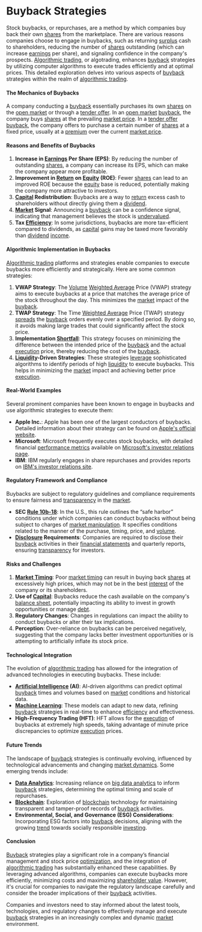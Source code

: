 # Buyback Strategies

Stock buybacks, or repurchases, are a method by which companies buy back their own [shares](../s/shares.md) from the marketplace. There are various reasons companies choose to engage in buybacks, such as returning [surplus](../s/surplus.md) cash to shareholders, reducing the number of [shares](../s/shares.md) outstanding (which can increase [earnings](../e/earnings.md) per share), and signaling confidence in the company's prospects. [Algorithmic trading](../a/algorithmic_trading.md), or algotrading, enhances [buyback](../b/buyback.md) strategies by utilizing computer algorithms to execute trades efficiently and at optimal prices. This detailed exploration delves into various aspects of [buyback](../b/buyback.md) strategies within the realm of [algorithmic trading](../a/algorithmic_trading.md).

#### The Mechanics of Buybacks

A company conducting a [buyback](../b/buyback.md) essentially purchases its own [shares](../s/shares.md) on the [open market](../o/open_market.md) or through a [tender offer](../t/tender_offer.md). In an [open market](../o/open_market.md) [buyback](../b/buyback.md), the company buys [shares](../s/shares.md) at the prevailing [market price](../m/market_price.md). In a [tender offer](../t/tender_offer.md) [buyback](../b/buyback.md), the company offers to purchase a certain number of [shares](../s/shares.md) at a fixed price, usually at a [premium](../p/premium.md) over the current [market price](../m/market_price.md).

#### Reasons and Benefits of Buybacks

1. **Increase in [Earnings](../e/earnings.md) Per Share (EPS)**: By reducing the number of outstanding [shares](../s/shares.md), a company can increase its EPS, which can make the company appear more profitable.
2. **Improvement in [Return](../r/return.md) on [Equity](../e/equity.md) (ROE)**: Fewer [shares](../s/shares.md) can lead to an improved ROE because the [equity](../e/equity.md) base is reduced, potentially making the company more attractive to investors.
3. **[Capital](../c/capital.md) Redistribution**: Buybacks are a way to [return](../r/return.md) excess cash to shareholders without directly giving them a [dividend](../d/dividend.md).
4. **[Market](../m/market.md) Signal**: Announcing a [buyback](../b/buyback.md) can be a confidence signal, indicating that management believes the stock is [undervalued](../u/undervalued.md).
5. **Tax [Efficiency](../e/efficiency.md)**: In some jurisdictions, buybacks are more tax-efficient compared to dividends, as [capital](../c/capital.md) gains may be taxed more favorably than [dividend](../d/dividend.md) [income](../i/income.md).

#### Algorithmic Implementation in Buybacks

[Algorithmic trading](../a/algorithmic_trading.md) platforms and strategies enable companies to execute buybacks more efficiently and strategically. Here are some common strategies:

1. **VWAP Strategy**: The [Volume](../v/volume.md) [Weighted Average](../w/weighted_average.md) Price (VWAP) strategy aims to execute buybacks at a price that matches the average price of the stock throughout the day. This minimizes the [market](../m/market.md) impact of the [buyback](../b/buyback.md).
2. **TWAP Strategy**: The Time [Weighted Average](../w/weighted_average.md) Price (TWAP) strategy [spreads](../s/spreads.md) the [buyback](../b/buyback.md) orders evenly over a specified period. By doing so, it avoids making large trades that could significantly affect the stock price.
3. **Implementation [Shortfall](../s/shortfall.md)**: This strategy focuses on minimizing the difference between the intended price of the [buyback](../b/buyback.md) and the actual [execution](../e/execution.md) price, thereby reducing the cost of the [buyback](../b/buyback.md).
4. **[Liquidity](../l/liquidity.md)-Driven Strategies**: These strategies [leverage](../l/leverage.md) sophisticated algorithms to identify periods of high [liquidity](../l/liquidity.md) to execute buybacks. This helps in minimizing the [market](../m/market.md) impact and achieving better price [execution](../e/execution.md).

#### Real-World Examples

Several prominent companies have been known to engage in buybacks and use algorithmic strategies to execute them:

- **Apple Inc.**: Apple has been one of the largest conductors of buybacks. Detailed information about their strategy can be found on [Apple's official website](https://www.apple.com/investor/).
- **Microsoft**: Microsoft frequently executes stock buybacks, with detailed financial [performance metrics](../p/performance_metrics.md) available on [Microsoft's investor relations page](https://www.microsoft.com/en-us/Investor/).
- **IBM**: IBM regularly engages in share repurchases and provides reports on [IBM's investor relations site](https://www.ibm.com/investor/).

#### Regulatory Framework and Compliance

Buybacks are subject to regulatory guidelines and compliance requirements to ensure fairness and [transparency](../t/transparency.md) in the [market](../m/market.md).

- **SEC [Rule 10b-18](../r/rule_10b-18.md)**: In the U.S., this rule outlines the “safe harbor” conditions under which companies can conduct buybacks without being subject to charges of [market manipulation](../m/market_manipulation.md). It specifies conditions related to the manner of the purchase, timing, price, and [volume](../v/volume.md).
- **[Disclosure](../d/disclosure.md) Requirements**: Companies are required to disclose their [buyback](../b/buyback.md) activities in their [financial statements](../f/financial_statements.md) and quarterly reports, ensuring [transparency](../t/transparency.md) for investors.

#### Risks and Challenges

1. **[Market Timing](../m/market_timing.md)**: Poor [market timing](../m/market_timing.md) can result in buying back [shares](../s/shares.md) at excessively high prices, which may not be in the best [interest](../i/interest.md) of the company or its shareholders.
2. **Use of [Capital](../c/capital.md)**: Buybacks reduce the cash available on the company's [balance sheet](../b/balance_sheet.md), potentially impacting its ability to invest in growth opportunities or manage [debt](../d/debt.md).
3. **Regulatory Changes**: Changes in regulations can impact the ability to conduct buybacks or alter their tax implications.
4. **Perception**: Over-reliance on buybacks can be perceived negatively, suggesting that the company lacks better investment opportunities or is attempting to artificially inflate its stock price.

#### Technological Integration

The evolution of [algorithmic trading](../a/algorithmic_trading.md) has allowed for the integration of advanced technologies in executing buybacks. These include:

- **[Artificial Intelligence](../a/artificial_intelligence_in_trading.md) (AI)**: AI-driven algorithms can predict optimal [buyback](../b/buyback.md) times and volumes based on [market](../m/market.md) conditions and historical data.
- **[Machine Learning](../m/machine_learning.md)**: These models can adapt to new data, refining [buyback](../b/buyback.md) strategies in real-time to enhance [efficiency](../e/efficiency.md) and effectiveness.
- **High-Frequency Trading (HFT)**: HFT allows for the [execution](../e/execution.md) of buybacks at extremely high speeds, taking advantage of minute price discrepancies to optimize [execution](../e/execution.md) prices.

#### Future Trends

The landscape of [buyback](../b/buyback.md) strategies is continually evolving, influenced by technological advancements and changing [market dynamics](../m/market_dynamics.md). Some emerging trends include:

- **[Data Analytics](../d/data_analytics.md)**: Increasing reliance on [big data analytics](../b/big_data_analytics_in_trading.md) to inform [buyback](../b/buyback.md) strategies, determining the optimal timing and scale of repurchases.
- **[Blockchain](../b/blockchain_in_trading.md)**: Exploration of [blockchain](../b/blockchain_in_trading.md) technology for maintaining transparent and tamper-proof records of [buyback](../b/buyback.md) activities.
- **Environmental, Social, and Governance (ESG) Considerations**: Incorporating ESG factors into [buyback](../b/buyback.md) decisions, aligning with the growing [trend](../t/trend.md) towards socially responsible [investing](../i/investing.md).

#### Conclusion

[Buyback](../b/buyback.md) strategies play a significant role in a company’s financial management and stock price [optimization](../o/optimization.md), and the integration of [algorithmic trading](../a/algorithmic_trading.md) has substantially enhanced these capabilities. By leveraging advanced algorithms, companies can execute buybacks more efficiently, minimizing costs and maximizing [shareholder value](../s/shareholder_value.md). However, it's crucial for companies to navigate the regulatory landscape carefully and consider the broader implications of their [buyback](../b/buyback.md) activities.

Companies and investors need to stay informed about the latest tools, technologies, and regulatory changes to effectively manage and execute [buyback](../b/buyback.md) strategies in an increasingly complex and dynamic [market](../m/market.md) environment.
